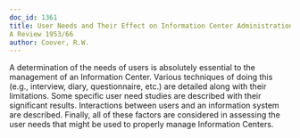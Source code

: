 ```yaml
---
doc_id: 1361
title: User Needs and Their Effect on Information Center Administration
A Review 1953/66
author: Coover, R.W.
---
```


A determination of the needs of users is
absolutely essential to the management of an
Information Center.  Various techniques of
doing this (e.g., interview, diary, questionnaire,
etc.) are detailed along with their limitations.
Some specific user need studies
are described with their significant results.
Interactions between users and an information
system are described.  Finally, all of these
factors are considered in assessing the user
needs that might be used to properly manage
Information Centers.